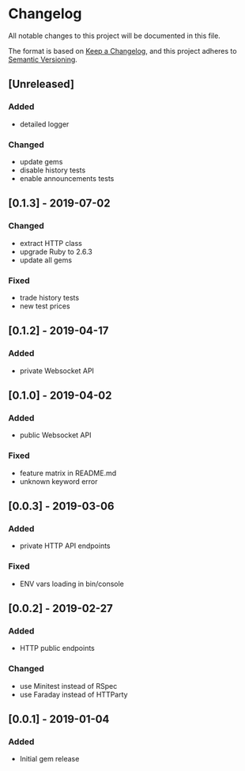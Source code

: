 # Changelog

 All notable changes to this project will be documented in this file.

The format is based on [Keep a Changelog](https://keepachangelog.com/en/1.0.0/),
and this project adheres to [Semantic Versioning](https://semver.org/spec/v2.0.0.html).

## [Unreleased]
### Added
- detailed logger
### Changed
- update gems
- disable history tests
- enable announcements tests

## [0.1.3] - 2019-07-02
### Changed
- extract HTTP class
- upgrade Ruby to 2.6.3
- update all gems
### Fixed
- trade history tests
- new test prices

## [0.1.2] - 2019-04-17
### Added
- private Websocket API

## [0.1.0] - 2019-04-02
### Added
- public Websocket API
### Fixed
- feature matrix in README.md
- unknown keyword error

## [0.0.3] - 2019-03-06
### Added
- private HTTP API endpoints
### Fixed
- ENV vars loading in bin/console

## [0.0.2] - 2019-02-27
### Added
- HTTP public endpoints
### Changed
- use Minitest instead of RSpec
- use Faraday instead of HTTParty

## [0.0.1] - 2019-01-04
### Added
- Initial gem release
